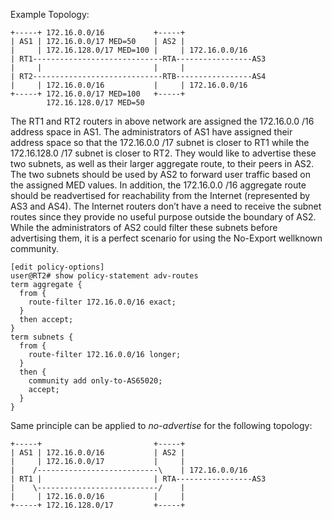 Example Topology:

    +-----+ 172.16.0.0/16           +-----+
    | AS1 | 172.16.0.0/17 MED=50    | AS2 |
    |     | 172.16.128.0/17 MED=100 |     | 172.16.0.0/16
    | RT1-----------------------------RTA-----------------AS3
    |     |                         |     |
    | RT2-----------------------------RTB-----------------AS4
    |     | 172.16.0.0/16           |     | 172.16.0.0/16
    +-----+ 172.16.0.0/17 MED=100   +-----+
            172.16.128.0/17 MED=50

The RT1 and RT2 routers in above network are assigned the 172.16.0.0 /16 address space in AS1. The administrators of AS1 have assigned their address space so that the 172.16.0.0 /17 subnet is closer to RT1 while the 172.16.128.0 /17 subnet is closer to RT2. They would like to advertise these two subnets, as well as their larger aggregate route, to their peers in AS2. The two subnets should be used by AS2 to forward user traffic based on the assigned MED values. In addition, the 172.16.0.0 /16 aggregate route should be readvertised for reachability from the Internet (represented by AS3 and AS4). The Internet routers don’t have a need to receive the subnet routes since they provide no useful purpose outside the boundary of AS2. While the administrators of AS2 could filter these subnets before advertising them, it is a perfect scenario for using the No-Export wellknown community.

    [edit policy-options]
    user@RT2# show policy-statement adv-routes
    term aggregate {
      from {
        route-filter 172.16.0.0/16 exact;
      }
      then accept;
    }
    term subnets {
      from {
        route-filter 172.16.0.0/16 longer;
      }
      then {
        community add only-to-AS65020;
        accept;
      }
    }

Same principle can be applied to *no-advertise* for the following
topology:

    +-----+                         +-----+
    | AS1 | 172.16.0.0/16           | AS2 |
    |     | 172.16.0.0/17           |     |
    |    /---------------------------\    | 172.16.0.0/16
    | RT1 |                         | RTA-----------------AS3
    |    \---------------------------/    |
    |     | 172.16.0.0/16           |     |
    +-----+ 172.16.128.0/17         +-----+
